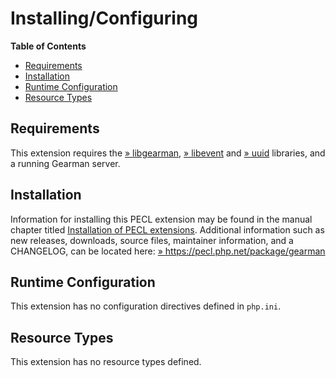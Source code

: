 Installing/Configuring
======================

**Table of Contents**

-   [Requirements](/gearman/setup.html#Requirements)
-   [Installation](/gearman/setup.html#Installation)
-   [Runtime Configuration](/gearman/setup.html#Runtime%20Configuration)
-   [Resource Types](/gearman/setup.html#Resource%20Types)

Requirements
------------

This extension requires the
<a href="http://gearman.org/getting-started/" class="link external">» libgearman</a>,
<a href="http://libevent.org/" class="link external">» libevent</a> and
<a href="http://www.ossp.org/pkg/lib/uuid/" class="link external">» uuid</a>
libraries, and a running Gearman server.

Installation
------------

Information for installing this PECL extension may be found in the
manual chapter titled
<a href="/install/pecl.html" class="link">Installation of PECL extensions</a>.
Additional information such as new releases, downloads, source files,
maintainer information, and a CHANGELOG, can be located here:
<a href="https://pecl.php.net/package/gearman" class="link external">» https://pecl.php.net/package/gearman</a>

Runtime Configuration
---------------------

This extension has no configuration directives defined in `php.ini`.

Resource Types
--------------

This extension has no resource types defined.
